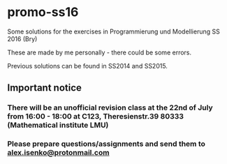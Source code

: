 # promo-ss16
Some solutions for the exercises in Programmierung und Modellierung SS 2016 (Bry)

These are made by me personally - there could be some errors.

Previous solutions can be found in SS2014 and SS2015.

## Important notice
### There will be an unofficial revision class at the 22nd of July from 16:00 - 18:00 at C123, Theresienstr.39 80333 (Mathematical institute LMU)
### Please prepare questions/assignments and send them to alex.isenko@protonmail.com
